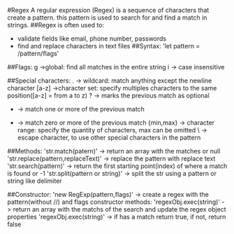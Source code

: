 #Regex
A regular expression (Regex) is a sequence of characters that create a pattern. this pattern is used to search for and find a match in strings.
##Regex is often used to:
- validate fields like email, phone number, passwords
- find and replace characters in text files
##Syntax: 
'let pattern = /pattern/flags'

##Flags:
g ->global: find all matches in the entire string
i -> case insensitive

##Special characters:
. -> wildcard: match anything except the newline character
[a-z] ->character set: specify multiples characters to the same position([a-z] = from a to z)
? -> marks the previous match as optional
+ -> match one or more of the previous match
* -> match zero or more of the previous match
{min,max} -> character range: specify the quantity of characters, max can be omitted
\ -> escape character, to use other special characters in the pattern
 
 ##Methods:
'str.match(patern)' -> return an array with the matches or null
'str.replace(pattern,replaceText)' -> replace the pattern with replace text
'str.search(pattern)' -> return the first starting point(index) of where a match is found or -1
'str.split(pattern or string)' -> split the str using a pattern or string  like delimiter


##Constructor:
'new RegExp(pattern,flags)' -> create a regex with the pattern(without //) and flags
constructor methods:
'regexObj.exec(string)' -> return an array with the matchs of the search and update the regex object properties
'regexObj.exec(string)' -> if has a match return true, if not, return false
